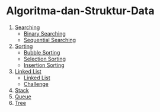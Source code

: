 # Algoritma-dan-Struktur-Data
 1. [Searching](https://github.com/Rio-Arya/Algoritma-dan-Struktur-Data/tree/main/SEARCHING)<br />
    - [Binary Searching](https://github.com/Rio-Arya/Algoritma-dan-Struktur-Data/tree/main/SEARCHING/Binary%20Searching)<br />
    - [Sequential Searching](https://github.com/Rio-Arya/Algoritma-dan-Struktur-Data/tree/main/SEARCHING/Sequential%20Searching)<br />
2. [Sorting](https://github.com/Rio-Arya/Algoritma-dan-Struktur-Data/tree/main/SORTING)<br />
    - [Bubble Sorting](https://github.com/Rio-Arya/Algoritma-dan-Struktur-Data/blob/main/SORTING/Bubble_Sorting.c)<br />
    - [Selection Sorting](https://github.com/Rio-Arya/Algoritma-dan-Struktur-Data/blob/main/SORTING/Selection_Sorting.c)<br />
    - [Insertion Sorting](https://github.com/Rio-Arya/Algoritma-dan-Struktur-Data/blob/main/SORTING/Insertion_Sorting.c)<br />
3. [Linked List](https://github.com/Rio-Arya/Algoritma-dan-Struktur-Data/tree/main/LINKED%20LIST)<br />
    - [Linked List](https://github.com/Rio-Arya/Algoritma-dan-Struktur-Data/blob/main/LINKED%20LIST/Linked%20List.c)<br />
    - [Challenge](https://github.com/Rio-Arya/Algoritma-dan-Struktur-Data/blob/main/LINKED%20LIST/Challenge%20Linked%20List.c)<br />
4. [Stack](https://github.com/Rio-Arya/Algoritma-dan-Struktur-Data/blob/main/STACK/STACK.c)<br />
5. [Queue](https://github.com/Rio-Arya/Algoritma-dan-Struktur-Data/blob/main/QUEUE/QUEUE.c)<br />
6. [Tree](https://github.com/Rio-Arya/Algoritma-dan-Struktur-Data/blob/main/TREE/tree.c)<br />
